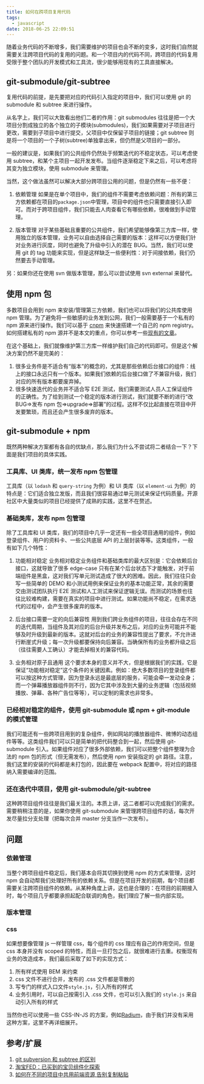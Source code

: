 ```yaml
---
title: 如何在跨项目复用代码
tags:
  - javascript
date: 2018-06-25 22:09:51
---
```



随着业务代码的不断增多，我们需要维护的项目也会不断的变多，这时我们自然就需要关注跨项目代码的复用的问题。和一个项目内的代码不同，跨项目的代码复用受限于整个团队的开发模式和工具流，很少能够用现有的工具直接解决。

## git-submodule/git-subtree

复用代码的前提，是先要把对应的代码引入指定的项目中，我们可以使用 git 的 submodule 和 subtree 来进行操作。

从名字上，我们可以大致看出他们二者的作用：git submodules 往往是把一个大项目分割成独立的各个独立的子模块(submodules)，我们如果需要对子项目进行更改，需要到子项目中进行提交，父项目中仅保留子项目的链接；git subtree 则是将一个项目的一个子树(subtree)单独拿出来，但仍然是父项目的一部分。

一般的建议是，如果我们的公共组件仍然处于频繁迭代的不稳定状态，可以考虑使用 subtree，和某个主项目一起开发发布。当组件逐渐稳定下来之后，可以考虑将其变为独立模块，使用 submodule 来管理。

当然，这个做法虽然可以解决大部分跨项目公用的问题，但是仍然有一些不便：

1. 依赖管理
如果是在单个项目中，我们的组件不需要考虑依赖问题：所有的第三方依赖都在项目的`package.json`中管理，项目中的组件也只需要直接引入即可。而对于跨项目组件，我们只能去人肉查看它有哪些依赖，很难做到手动管理。

2. 版本管理
对于某些基础且重要的公共组件，我们希望能够像第三方库一样，使用独立的版本管理，业务可以自由选择自己需要的版本：这样可以方便我们针对业务进行灰度，同时也避免了升级中引入的潜在 BUG。当然，我们可以使用 git 的 tag 功能来实现，但是这样缺乏一些便利性：对于间接依赖，我们仍然要去手动管理。

另：如果你还在使用 svn 做版本管理，那么可以尝试使用 svn external 来替代。

## 使用 npm 包

多数项目会用到 npm 来安装/管理第三方依赖，我们也可以将我们的公共库使用 npm 管理。为了避免将一些敏感的业务发到公网，我们一般需要基于一个私有的 npm 源来进行操作。我们可以基于 [cnpm](https://github.com/cnpm/cnpmjs.org) 来快速搭建一个自己的 npm registry。如何搭建私有的 npm 源并不是本文的重点，你可以参考一些[现有的文章](https://github.com/jaywcjlove/handbook/blob/master/CentOS/%E5%9C%A85%E5%88%86%E9%92%9F%E5%86%85%E6%90%AD%E5%BB%BA%E4%BC%81%E4%B8%9A%E5%86%85%E9%83%A8%E7%A7%81%E6%9C%89npm%E4%BB%93%E5%BA%93.md)。

在这个基础上，我们就像维护第三方库一样维护我们自己的代码即可。但是这个解决方案仍然不是完美的：

1. 很多业务件是不适合有“版本”的概念的，尤其是那些依赖后台接口的组件：线上的接口永远只有一个版本。如果我们依赖的后台接口做了不兼容升级，我们对应的所有版本都要废弃掉。
2. 很多快速迭代的业务并不适合写 E2E 测试，我们需要测试人员人工保证组件的正确性。为了给到测试一个稳定的版本进行测试，我们就要不断的进行“改 BUG=>发布 npm 包=>upgrade=>部署”的过程。这样不仅比起直接在项目中开发要繁琐，而且还会产生很多废弃的版本。

## git-submodule + npm

既然两种解决方案都有各自的优缺点，那么我们为什么不尝试将二者结合一下？下面是我们项目的具体实践。

### 工具库、UI 类库，统一发布 npm 包管理

工具库（以 `lodash` 和 `query-string` 为例）和 UI 类库（以 `element-ui` 为例）的特点是：它们适合独立发版，而且我们很容易通过单元测试来保证代码质量。开源社区中大量类似的项目已经提供了成熟的实践，这里不在赘述。

### 基础类库，发布 npm 包管理

除了工具库和 UI 类库，我们的项目中几乎一定还有一些全项目通用的组件，例如登录组件、用户的资料卡、一些公共底层 API 的上层封装等等。这类组件，一般有如下几个特性：

1. 功能相对稳定
业务相对稳定业务组件和基础类库的最大区别是：它会依赖后台接口，这就导致了很多 edge-case 只有在某个后台状态下才能触发，对于前端组件是黑盒，这对我们写单元测试造成了很大的困难。因此，我们往往只会写一些简单的 DEMO 和小测试用例来保证业务的基本功能正常，其余的需要交由测试团队执行 E2E 测试和人工测试来保证逻辑无误。而测试的场景也往往比较难构建，需要在真实的项目中进行测试。如果功能尚不稳定，在需求迭代的过程中，会产生很多废弃的版本。

2. 后台接口需要一定的向后兼容性
用到我们跨业务组件的项目，往往会存在不同的迭代周期，当组件及其对应的后台升级并发布之后，对应的业务可能并不能够及时升级到最新的版本。这就对后台的业务的兼容性提出了要求，不允许进行断崖式升级；每一次升级都要保持向后兼容。当确保所有的业务都升级之后（往往需要人工确认）才能去掉相关的兼容代码。

3. 业务相对原子且通用
这个要求本身的意义并不大，但是根据我们的实践，它是保证“功能相对稳定”这个条件的关键因素。例如：绝大多数项目的登录组件都可以按这种方式管理，因为登录永远是最底层的服务，可能会牵一发动全身；而一个弹幕播放器组件则不行，因为它其中涉及到大量的业务逻辑（包括视频播放、弹幕、各种广告位等等），可以定制的需求也非常多。

### 已经相对稳定的组件，使用 git-submodule 或 npm + git-module 的模式管理
我们可能还有一些跨项目用到的复杂组件，例如网站的播放器组件、微博的动态组件等等。这类组件我们可以只是简单的把代码整合到一起，然后使用 git-submodule 引入。如果组件对应了很多外部依赖，我们可以把整个组件整理为合法的 npm 包的形式（但无需发布），然后使用 npm 安装指定的 git 路径。注意，我们这里的安装的代码都是未打包的，因此要在 webpack 配置中，将对应的路径纳入需要编译的范围。

### 还在迭代中项目，使用 git-submodule/git-subtree
这种跨项目组件往往是我们最关注的。本质上讲，这二者都可以完成我们的需求。需要稍稍注意的是，如果你使用 git-submodule 来管理跨项目组件的话，每次开发尽量拉分支处理（把每次合并 master 分支当作一次发布）。

## 问题

### 依赖管理

当整个跨项目组件稳定后，我们基本会将其切换到使用 npm 的方式来管理，这时 npm 会自动帮我们处理好所有的依赖关系。但是在项目开发的前期，每个项目都需要关注跨项目组件的依赖。从某种角度上讲，这也是合理的：在项目的前期接入时，每个项目几乎都要承担起配合联调的角色，我们理应了解一些内部实现。

### 版本管理

### css

如果想要像管理 js 一样管理 css，每个组件的 css 理应有自己的作用空间，但是 css 本身并没有 scoped 的特性，而且一旦打包之后，就很难进行去重。权衡现有业务的改造成本，我们最后采取了如下的实现方式：
1. 所有样式使用 BEM 来约束
2. css 文件不进行合并，发布的 .css 文件都是零散的
3. 写专门的样式入口文件`style.js`，引入所有的样式
4. 业务引用时，可以自己按需引入 .css 文件，也可以引入我们的 `style.js` 来自动引入所有的样式

当然你也可以使用一些 CSS-IN-JS 的方案，例如[Radium](https://github.com/FormidableLabs/radium)，由于我们并没有采用这种方案，这里不再详细展开。

## 参考/扩展

1. [git subversion 和 subtree 的区别](https://stackoverflow.com/questions/31769820/differences-between-git-submodule-and-subtree)
2. [淘宝FED：已买到的宝贝组件化探索](http://taobaofed.org/blog/2015/11/02/buy-component/)
3. [如何在不同的项目中共用前端资源,告别复制粘贴](https://juejin.im/post/5a3b0e2af265da432c240216)